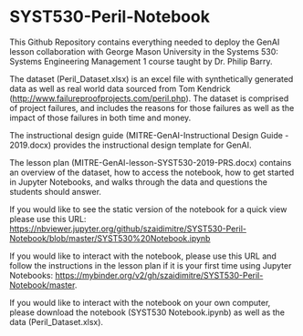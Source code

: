 # SYST530-Peril-Notebook
This Github Repository contains everything needed to deploy the GenAI lesson collaboration with George Mason University in the Systems 530: Systems Engineering Management 1 course taught by Dr. Philip Barry. 

The dataset (Peril_Dataset.xlsx) is an excel file with synthetically generated data as well as real world data sourced from Tom Kendrick (http://www.failureproofprojects.com/peril.php). The dataset is comprised of project failures, and includes the reasons for those failures as well as the impact of those failures in both time and money. 

The instructional design guide (MITRE-GenAI-Instructional Design Guide - 2019.docx) provides the instructional design template for GenAI. 

The lesson plan (MITRE-GenAI-lesson-SYST530-2019-PRS.docx) contains an overview of the dataset, how to access the notebook, how to get started in Jupyter Notebooks, and walks through the data and questions the students should answer. 

If you would like to see the static version of the notebook for a quick view please use this URL: https://nbviewer.jupyter.org/github/szaidimitre/SYST530-Peril-Notebook/blob/master/SYST530%20Notebook.ipynb

If you would like to interact with the notebook, please use this URL and follow the instructions in the lesson plan if it is your first time using Jupyter Notebooks: https://mybinder.org/v2/gh/szaidimitre/SYST530-Peril-Notebook/master. 

If you would like to interact with the notebook on your own computer, please download the notebook (SYST530 Notebook.ipynb) as well as the data (Peril_Dataset.xlsx). 
